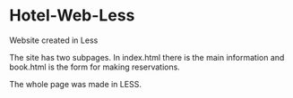 # Hotel-Web-Less
Website created in Less 


The site has two subpages. In index.html there is the main information and book.html is the form for making reservations.

The whole page was made in LESS.
